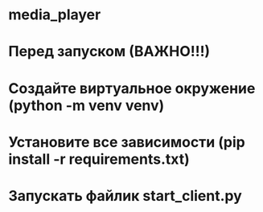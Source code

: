 # media_player

# Перед запуском (ВАЖНО!!!)
# Создайте виртуальное окружение (python -m venv venv)
# Установите все зависимости (pip install -r requirements.txt)
# Запускать файлик start_client.py
